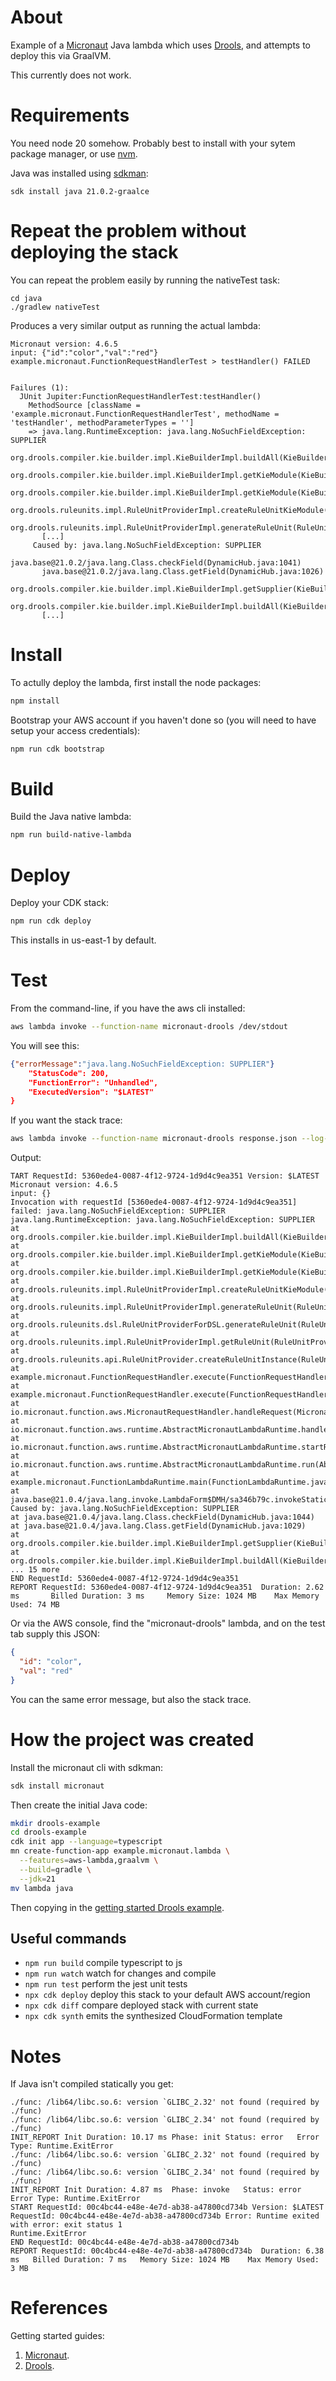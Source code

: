 # About

Example of a [Micronaut](https://micronaut.io/) Java lambda which uses
[Drools](https://www.drools.org/), and attempts to deploy this via GraalVM.

This currently does not work.

# Requirements

You need node 20 somehow. Probably best to install with your sytem
package manager, or use [nvm](https://github.com/nvm-sh/nvm).

Java was installed using [sdkman](https://sdkman.io/):

```
sdk install java 21.0.2-graalce
```

# Repeat the problem without deploying the stack

You can repeat the problem easily by running the nativeTest task:

```
cd java
./gradlew nativeTest
```

Produces a very similar output as running the actual lambda:

```
Micronaut version: 4.6.5
input: {"id":"color","val":"red"}
example.micronaut.FunctionRequestHandlerTest > testHandler() FAILED


Failures (1):
  JUnit Jupiter:FunctionRequestHandlerTest:testHandler()
    MethodSource [className = 'example.micronaut.FunctionRequestHandlerTest', methodName = 'testHandler', methodParameterTypes = '']
    => java.lang.RuntimeException: java.lang.NoSuchFieldException: SUPPLIER
       org.drools.compiler.kie.builder.impl.KieBuilderImpl.buildAll(KieBuilderImpl.java:207)
       org.drools.compiler.kie.builder.impl.KieBuilderImpl.getKieModule(KieBuilderImpl.java:515)
       org.drools.compiler.kie.builder.impl.KieBuilderImpl.getKieModule(KieBuilderImpl.java:505)
       org.drools.ruleunits.impl.RuleUnitProviderImpl.createRuleUnitKieModule(RuleUnitProviderImpl.java:115)
       org.drools.ruleunits.impl.RuleUnitProviderImpl.generateRuleUnit(RuleUnitProviderImpl.java:83)
       [...]
     Caused by: java.lang.NoSuchFieldException: SUPPLIER
       java.base@21.0.2/java.lang.Class.checkField(DynamicHub.java:1041)
       java.base@21.0.2/java.lang.Class.getField(DynamicHub.java:1026)
       org.drools.compiler.kie.builder.impl.KieBuilderImpl.getSupplier(KieBuilderImpl.java:212)
       org.drools.compiler.kie.builder.impl.KieBuilderImpl.buildAll(KieBuilderImpl.java:204)
       [...]
```

# Install

To actully deploy the lambda, first install the node packages:

```sh
npm install
```

Bootstrap your AWS account if you haven't done so (you will need to
have setup your access credentials):

```sh
npm run cdk bootstrap
```

# Build

Build the Java native lambda:

```sh
npm run build-native-lambda
```

# Deploy

Deploy your CDK stack:

```sh
npm run cdk deploy
```

This installs in us-east-1 by default.

# Test

From the command-line, if you have the aws cli installed:

```sh
aws lambda invoke --function-name micronaut-drools /dev/stdout
```

You will see this:

```JSON
{"errorMessage":"java.lang.NoSuchFieldException: SUPPLIER"}
    "StatusCode": 200,
    "FunctionError": "Unhandled",
    "ExecutedVersion": "$LATEST"
}
```

If you want the stack trace:

```sh
aws lambda invoke --function-name micronaut-drools response.json --log-type Tail --query LogResult --output text | base64 -d
```

Output:

```
TART RequestId: 5360ede4-0087-4f12-9724-1d9d4c9ea351 Version: $LATEST
Micronaut version: 4.6.5
input: {}
Invocation with requestId [5360ede4-0087-4f12-9724-1d9d4c9ea351] failed: java.lang.NoSuchFieldException: SUPPLIER
java.lang.RuntimeException: java.lang.NoSuchFieldException: SUPPLIER
at org.drools.compiler.kie.builder.impl.KieBuilderImpl.buildAll(KieBuilderImpl.java:207)
at org.drools.compiler.kie.builder.impl.KieBuilderImpl.getKieModule(KieBuilderImpl.java:515)
at org.drools.compiler.kie.builder.impl.KieBuilderImpl.getKieModule(KieBuilderImpl.java:505)
at org.drools.ruleunits.impl.RuleUnitProviderImpl.createRuleUnitKieModule(RuleUnitProviderImpl.java:115)
at org.drools.ruleunits.impl.RuleUnitProviderImpl.generateRuleUnit(RuleUnitProviderImpl.java:83)
at org.drools.ruleunits.dsl.RuleUnitProviderForDSL.generateRuleUnit(RuleUnitProviderForDSL.java:55)
at org.drools.ruleunits.impl.RuleUnitProviderImpl.getRuleUnit(RuleUnitProviderImpl.java:78)
at org.drools.ruleunits.api.RuleUnitProvider.createRuleUnitInstance(RuleUnitProvider.java:41)
at example.micronaut.FunctionRequestHandler.execute(FunctionRequestHandler.java:31)
at example.micronaut.FunctionRequestHandler.execute(FunctionRequestHandler.java:16)
at io.micronaut.function.aws.MicronautRequestHandler.handleRequest(MicronautRequestHandler.java:110)
at io.micronaut.function.aws.runtime.AbstractMicronautLambdaRuntime.handleInvocationForRequestHandler(AbstractMicronautLambdaRuntime.java:445)
at io.micronaut.function.aws.runtime.AbstractMicronautLambdaRuntime.startRuntimeApiEventLoop(AbstractMicronautLambdaRuntime.java:407)
at io.micronaut.function.aws.runtime.AbstractMicronautLambdaRuntime.run(AbstractMicronautLambdaRuntime.java:167)
at example.micronaut.FunctionLambdaRuntime.main(FunctionLambdaRuntime.java:12)
at java.base@21.0.4/java.lang.invoke.LambdaForm$DMH/sa346b79c.invokeStaticInit(LambdaForm$DMH)
Caused by: java.lang.NoSuchFieldException: SUPPLIER
at java.base@21.0.4/java.lang.Class.checkField(DynamicHub.java:1044)
at java.base@21.0.4/java.lang.Class.getField(DynamicHub.java:1029)
at org.drools.compiler.kie.builder.impl.KieBuilderImpl.getSupplier(KieBuilderImpl.java:212)
at org.drools.compiler.kie.builder.impl.KieBuilderImpl.buildAll(KieBuilderImpl.java:204)
... 15 more
END RequestId: 5360ede4-0087-4f12-9724-1d9d4c9ea351
REPORT RequestId: 5360ede4-0087-4f12-9724-1d9d4c9ea351  Duration: 2.62 ms       Billed Duration: 3 ms     Memory Size: 1024 MB    Max Memory Used: 74 MB
```

Or via the AWS console, find the "micronaut-drools" lambda, and on the
test tab supply this JSON:

```json
{
  "id": "color",
  "val": "red"
}
```

You can the same error message, but also the stack trace.

# How the project was created

Install the micronaut cli with sdkman:

```sh
sdk install micronaut
```

Then create the initial Java code:

```sh
mkdir drools-example
cd drools-example
cdk init app --language=typescript
mn create-function-app example.micronaut.lambda \
  --features=aws-lambda,graalvm \
  --build=gradle \
  --jdk=21
mv lambda java
```

Then copying in the [getting started Drools example](https://docs.drools.org/8.39.0.Final/drools-docs/docs-website/drools/getting-started/index.html).

## Useful commands

- `npm run build` compile typescript to js
- `npm run watch` watch for changes and compile
- `npm run test` perform the jest unit tests
- `npx cdk deploy` deploy this stack to your default AWS account/region
- `npx cdk diff` compare deployed stack with current state
- `npx cdk synth` emits the synthesized CloudFormation template

# Notes

If Java isn't compiled statically you get:

```
./func: /lib64/libc.so.6: version `GLIBC_2.32' not found (required by ./func)
./func: /lib64/libc.so.6: version `GLIBC_2.34' not found (required by ./func)
INIT_REPORT Init Duration: 10.17 ms Phase: init Status: error   Error Type: Runtime.ExitError
./func: /lib64/libc.so.6: version `GLIBC_2.32' not found (required by ./func)
./func: /lib64/libc.so.6: version `GLIBC_2.34' not found (required by ./func)
INIT_REPORT Init Duration: 4.87 ms  Phase: invoke   Status: error   Error Type: Runtime.ExitError
START RequestId: 00c4bc44-e48e-4e7d-ab38-a47800cd734b Version: $LATEST
RequestId: 00c4bc44-e48e-4e7d-ab38-a47800cd734b Error: Runtime exited with error: exit status 1
Runtime.ExitError
END RequestId: 00c4bc44-e48e-4e7d-ab38-a47800cd734b
REPORT RequestId: 00c4bc44-e48e-4e7d-ab38-a47800cd734b  Duration: 6.38 ms   Billed Duration: 7 ms   Memory Size: 1024 MB    Max Memory Used: 3 MB
```

# References

Getting started guides:

1. [Micronaut](https://guides.micronaut.io/latest/mn-application-aws-lambda-graalvm-gradle-java.html).
2. [Drools](https://docs.drools.org/8.39.0.Final/drools-docs/docs-website/drools/getting-started/index.html).
